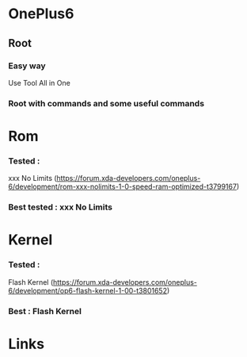 # OnePlus6

## Root

### Easy way
Use Tool All in One 

### Root with commands and some useful commands

Rom
===

### Tested : 

xxx No Limits (https://forum.xda-developers.com/oneplus-6/development/rom-xxx-nolimits-1-0-speed-ram-optimized-t3799167)

### Best tested : xxx No Limits

Kernel
======

### Tested : 
Flash Kernel (https://forum.xda-developers.com/oneplus-6/development/op6-flash-kernel-1-00-t3801652)

### Best : Flash Kernel

Links
=====

